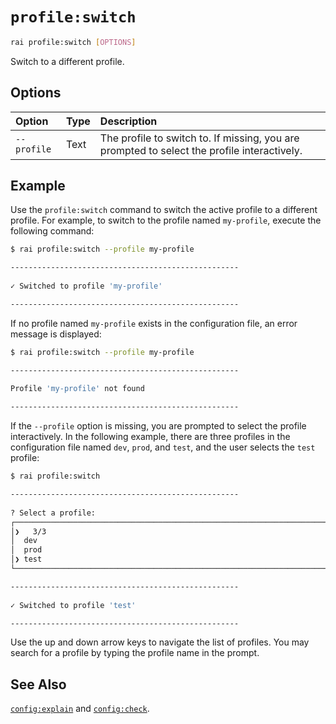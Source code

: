 # `profile:switch`

```sh
rai profile:switch [OPTIONS]
```

Switch to a different profile.

## Options

| Option | Type | Description |
| :------ | :--- | :--------- |
| `--profile` | Text | The profile to switch to. If missing, you are prompted to select the profile interactively. |

## Example

Use the `profile:switch` command to switch the active profile to a different profile.
For example, to switch to the profile named `my-profile`, execute the following command:

```sh
$ rai profile:switch --profile my-profile

---------------------------------------------------
 
✓ Switched to profile 'my-profile'

---------------------------------------------------
```

If no profile named `my-profile` exists in the configuration file, an error message is displayed:

```sh
$ rai profile:switch --profile my-profile

---------------------------------------------------
 
Profile 'my-profile' not found

---------------------------------------------------
```

If the `--profile` option is missing, you are prompted to select the profile interactively.
In the following example, there are three profiles in the configuration file named `dev`, `prod`, and `test`,
and the user selects the `test` profile:

```sh
$ rai profile:switch

---------------------------------------------------
 
? Select a profile: 
┌──────────────────────────────────────────────────────────────────────────────────────────┐
│❯   3/3                                                                                   │
│  dev                                                                                     │
│  prod                                                                                    │
│❯ test                                                                                    │
└──────────────────────────────────────────────────────────────────────────────────────────┘

---------------------------------------------------
 
✓ Switched to profile 'test'

---------------------------------------------------
```

Use the up and down arrow keys to navigate the list of profiles.
You may search for a profile by typing the profile name in the prompt.

## See Also

[`config:explain`](./config_explain.md) and [`config:check`](./config_check.md).
